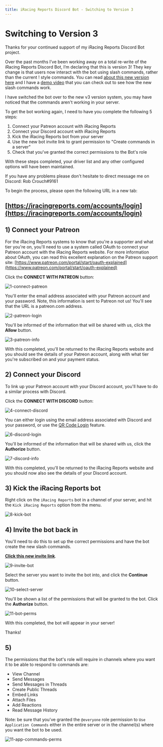 ```yaml
---
title: iRacing Reports Discord Bot - Switching to Version 3
---
```


# Switching to Version 3

Thanks for your continued support of my iRacing Reports Discord Bot project.

Over the past months I’ve been working away on a total re-write of the iRacing Reports Discord Bot, I’m declaring that this is version 3! They key change is that users now interact with the bot using slash commands, rather than the current !<command> style commands. You can read [about this new version here](https://discordbot.iracingreports.com/version3) and I have a [demo video](https://youtu.be/5YbMBCv1fVc) that you can check out to see how the new slash commands work.

I have switched the bot over to the new v3 version system, you may have noticed that the commands aren't working in your server. 

To get the bot working again, I need to have you complete the following 5 steps:

1. Connect your Patreon account with iRacing Reports
2. Connect your Discord account with iRacing Reports
3. Kick the iRacing Reports bot from your server
4. Use the new bot invite link to grant permission to "Create commands in a server"
5. Check that you've granted the correct permissions to the Bot's role

With these steps completed, your driver list and any other configured options will have been maintained.

If you have any problems please don't hesitate to direct message me on Discord: Rob Crouch#9161

To begin the process, please open the following URL in a new tab:

## [https://iracingreports.com/accounts/login](https://iracingreports.com/accounts/login)

## 1) Connect your Patreon

For the iRacing Reports systems to know that you're a supporter and what tier you're on, you'll need to use a system called OAuth to connect your Patreon account with the iRacing Reports website. For more information about OAuth, you can read this excellent explanation on the Patreon support site: [https://www.patreon.com/portal/start/oauth-explained](https://www.patreon.com/portal/start/oauth-explained)

Click the **CONNECT WITH PATREON** button:

![1-connect-patreon](https://user-images.githubusercontent.com/658935/171343965-7e969b08-43d6-42c1-acb2-e9b4ebd3a0f4.png)

You'll enter the email address associated with your Patreon account and your password. Note, this information is sent to Patreon not us! You'll see that the URL is a patreon.com address.

![2-patreon-login](https://user-images.githubusercontent.com/658935/171344016-b9ce5312-8468-4e09-a74c-6a300e29d27d.png)

You'll be informed of the information that will be shared with us, click the **Allow** button.

![3-patreon-info](https://user-images.githubusercontent.com/658935/171344050-6e70bd2b-1733-4a9f-8c2e-abf2be4c31ef.png)

With this completed, you'll be returned to the iRacing Reports website and you should see the details of your Patreon account, along with what tier you're subscribed on and your payment status.


## 2) Connect your Discord

To link up your Patreon account with your Discord account, you'll have to do a similar process with Discord.

Click the **CONNECT WITH DISCORD** button:

![4-connect-discord](https://user-images.githubusercontent.com/658935/171344566-bbf9519a-df36-429e-abda-f5adb6c4f7ce.png)

You can either login using the email address associated with Discord and your password, or use the [QR Code Login](https://support.discord.com/hc/en-us/articles/360039213771-QR-Code-Login-FAQ) feature.

![6-discord-login](https://user-images.githubusercontent.com/658935/171344115-5cdfd007-285f-446f-95fa-7cb17b00c14b.png)

You'll be informed of the information that will be shared with us, click the **Authorize** button.

![7-discord-info](https://user-images.githubusercontent.com/658935/171344128-84cecc63-fa59-4e50-81f2-8e3a16b6efe8.png)

With this completed, you'll be returned to the iRacing Reports website and you should now also see the details of your Discord account.

## 3) Kick the iRacing Reports bot

Right click on the `iRacing Reports` bot in a channel of your server, and hit the `Kick iRacing Reports` option from the menu.

![8-kick-bot](https://user-images.githubusercontent.com/658935/173489397-005b30be-761c-4bb1-b5b3-8680c445df53.png)

## 4) Invite the bot back in

You'll need to do this to set up the correct permissions and have the bot create the new slash commands.

**[Click this new invite link](https://discord.com/api/oauth2/authorize?client_id=663521697860943936&permissions=309237762112&scope=applications.commands%20bot)**.

![9-invite-bot](https://user-images.githubusercontent.com/658935/171344148-e537d881-1e63-4e97-952e-09b28bb53faa.png)

Select the server you want to invite the bot into, and click the **Continue** button.

![10-select-server](https://user-images.githubusercontent.com/658935/171344164-38406048-2293-45e4-bd5c-cbb7a596fbb3.png)

You'll be shown a list of the permissions that will be granted to the bot. Click the **Authorize** button.

![11-bot-perms](https://user-images.githubusercontent.com/658935/171344180-d1da031d-74f8-4467-9500-0e94843ef186.png)

With this completed, the bot will appear in your server!

Thanks!


## 5)

The permissions that the bot's role will require in channels where you want it to be able to respond to commands are:

* View Channel
* Send Messages
* Send Messages in Threads
* Create Public Threads
* Embed Links
* Attach Files
* Add Reactions
* Read Message History

Note: be sure that you've granted the `@everyone` role permission to `Use Application Commands` either in the entire server or in the channel(s) where you want the bot to be used.

![11-app-commands-perms](https://user-images.githubusercontent.com/658935/173550106-85c5555f-b01f-42aa-88c5-e8503dc65635.png)
